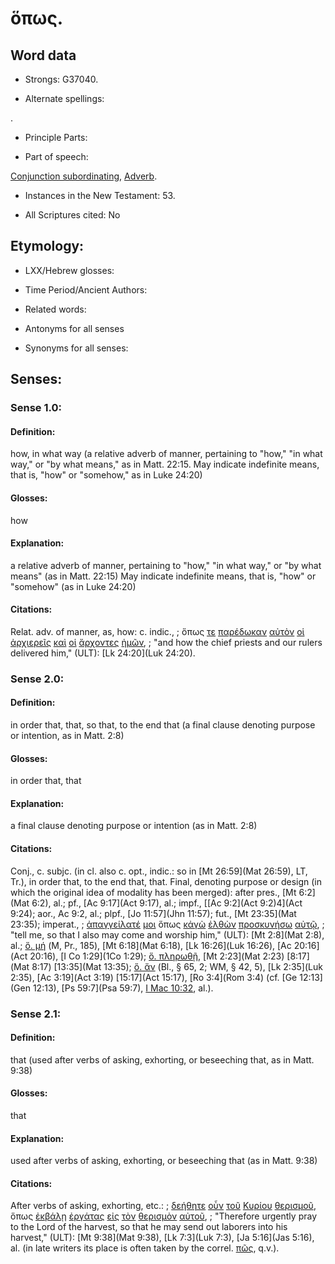 # ὅπως.

<!-- Status: S2=NeedsReview -->
<!-- Lexica used for edits: BDAG, FFM, LN, A-S -->

## Word data

* Strongs: G37040.

* Alternate spellings:

.

* Principle Parts: 


* Part of speech: 

[Conjunction subordinating](http://ugg.readthedocs.io/en/latest/conjunction_subordinating.html),
[Adverb](http://ugg.readthedocs.io/en/latest/adverb.html).

* Instances in the New Testament: 53.

* All Scriptures cited: No

## Etymology: 


* LXX/Hebrew glosses: 


* Time Period/Ancient Authors: 


* Related words: 

* Antonyms for all senses

* Synonyms for all senses: 


## Senses: 


### Sense  1.0: 

#### Definition: 

how, in what way (a relative adverb of manner, pertaining to "how," "in what way," or "by what means," as in Matt. 22:15.  May indicate indefinite means, that is, "how" or "somehow," as in Luke 24:20)

#### Glosses: 

how

#### Explanation: 

a relative adverb of manner, pertaining to "how," "in what way," or "by what means" (as in Matt. 22:15)  May indicate indefinite means, that is, "how" or "somehow" (as in Luke 24:20)

#### Citations: 

Relat. adv. of manner, as, how: c. indic., 
; ὅπως [τε](../G50370/01.md) [παρέδωκαν](../G38600/01.md) [αὐτὸν](../G08460/01.md) [οἱ](../G35880/01.md) [ἀρχιερεῖς](../G07490/01.md) [καὶ](../G25320/01.md) [οἱ](../G35880/01.md) [ἄρχοντες](../G07580/01.md) [ἡμῶν](../G14730/01.md), 
; "and how the chief priests and our rulers delivered him," (ULT): 
[Lk 24:20](Luk 24:20).


### Sense  2.0: 

#### Definition: 

in order that, that, so that, to the end that (a final clause denoting purpose or intention, as in Matt. 2:8)

#### Glosses: 

in order that, that

#### Explanation: 

a final clause denoting purpose or intention (as in Matt. 2:8)

#### Citations: 

Conj., c. subjc. (in cl. also c. opt., indic.: so in [Mt 26:59](Mat 26:59), LT, Tr.), in order that, to the end that, that.  Final, denoting purpose or design (in which the original idea of modality has been merged): after pres., [Mt 6:2](Mat 6:2), al.; pf., [Ac 9:17](Act 9:17), al.; impf., [[Ac 9:2](Act 9:2)4](Act 9:24); aor., Ac 9:2, al.; plpf., [Jo 11:57](Jhn 11:57); fut., [Mt 23:35](Mat 23:35); imperat., 
; [ἀπαγγείλατέ](../G05180/01.md) [μοι](../G14730/01.md) ὅπως [κἀγὼ](../G25040/01.md) [ἐλθὼν](../G20640/01.md) [προσκυνήσω](../G43520/01.md) [αὐτῷ](../G08460/01.md),
; "tell me, so that I also may come and worship him," (ULT): 
[Mt 2:8](Mat 2:8), al.; [ὅ. μή]() (M, Pr., 185), [Mt 6:18](Mat 6:18), [Lk 16:26](Luk 16:26), [Ac 20:16](Act 20:16), [I Co 1:29](1Co 1:29); [ὅ. πληρωθῇ](), [Mt 2:23](Mat 2:23) [8:17](Mat 8:17) [13:35](Mat 13:35); [ὅ. ἄν]() (Bl., § 65, 2; WM, § 42, 5), [Lk 2:35](Luk 2:35), [Ac 3:19](Act 3:19) [15:17](Act 15:17), [Ro 3:4](Rom 3:4) (cf. [Ge 12:13](Gen 12:13), [Ps 59:7](Psa 59:7), [I Mac 10:32](1Macc.10.32), al.).


### Sense  2.1: 

#### Definition: 

that (used after verbs of asking, exhorting, or beseeching that, as in Matt. 9:38)

#### Glosses:

that

#### Explanation:

used after verbs of asking, exhorting, or beseeching that (as in Matt. 9:38)

#### Citations: 

After verbs of asking, exhorting, etc.: 
; [δεήθητε](../G12100/01.md) [οὖν](../G37670/01.md) [τοῦ](../G35880/01.md) [Κυρίου](../G29620/01.md) [θερισμοῦ](../G23260/01.md), ὅπως [ἐκβάλῃ](../G15440/01.md) [ἐργάτας](../G20400/01.md) [εἰς](../G15190/01.md) [τὸν](../G35880/01.md) [θερισμὸν](../G23260/01.md) [αὐτοῦ](../G08460/01.md), 
; "Therefore urgently pray to the Lord of the harvest, so that he may send out laborers into his harvest," (ULT): 
[Mt 9:38](Mat 9:38), [Lk 7:3](Luk 7:3), [Ja 5:16](Jas 5:16), al. (in late writers its place is often taken by the correl. [πῶς](), q.v.).